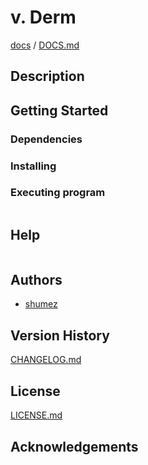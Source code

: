 <!--
Filename: 	README.md
Project: 	/Users/shume/Developer/mnemosyne/docs/Fornix/v_Derm
Author: 	shumez <https://github.com/shumez>
Created: 	2018-06-15 20:45:3
Modified: 	2019-01-26 11:23:38
-----
Copyright (c) 2019 shumez
-->

# v. Derm


[docs] / [DOCS.md]


## Description


## Getting Started



### Dependencies



### Installing



### Executing program

```
```

## Help

```
```

## Authors

* [shumez]

## Version History

[CHANGELOG.md]

## License

[LICENSE.md]


## Acknowledgements


<!-- ------------------------------- -->
[shumez]: shumez
[DOCS.md]: docs/DOCS.md
[docs]: docs/
[CHANGELOG.md]: CHANGELOG.md
[LICENSE.md]: LICENSE.md
